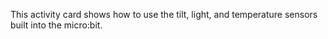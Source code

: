 This activity card shows how to use the tilt, light, and temperature sensors built into the micro:bit.
